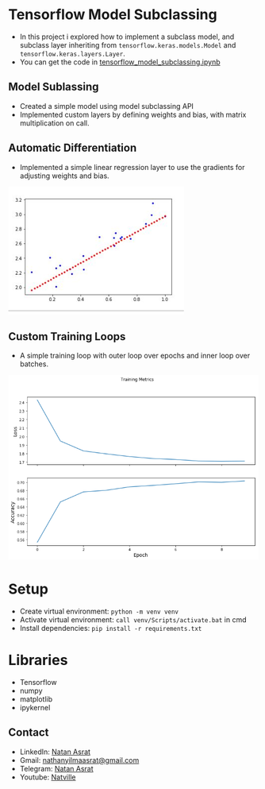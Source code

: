 # Tensorflow Model Subclassing
- In this project i explored how to implement a subclass model, and subclass layer inheriting from `tensorflow.keras.models.Model` and `tensorflow.keras.layers.Layer`.
- You can get the code in [tensorflow_model_subclassing.ipynb](./tensorflow_model_subclassing.ipynb)

## Model Sublassing
- Created a simple model using model subclassing API
- Implemented custom layers by defining weights and bias, with matrix multiplication on call.

## Automatic Differentiation
- Implemented a simple linear regression layer to use the gradients for adjusting weights and bias.

![linear](./screenshots/linear.JPG)

## Custom Training Loops
- A simple training loop with outer loop over epochs and inner loop over batches.

![train](./screenshots/training.png)

# Setup
- Create virtual environment:  `python -m venv venv`
- Activate virtual environment: `call venv/Scripts/activate.bat` in cmd
- Install dependencies: `pip install -r requirements.txt`



# Libraries
- Tensorflow
- numpy
- matplotlib
- ipykernel

## Contact
 - LinkedIn: [Natan Asrat](https://linkedin.com/in/natan-asrat)
 - Gmail: nathanyilmaasrat@gmail.com
 - Telegram: [Natan Asrat](https://t.me/fail_your_way_to_success)
 - Youtube: [Natville](https://www.youtube.com/@natvilletutor)

